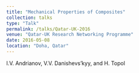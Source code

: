 ```yaml
---
title: "Mechanical Properties of Composites"
collection: talks
type: "Talk"
permalink: /talks/Qatar-UK-2016
venue: "Qatar-UK Research Networking Programme"
date: 2016-05-08
location: "Doha, Qatar"
---
```


I.V. Andrianov, V.V. Danishevs’kyy, and H. Topol







